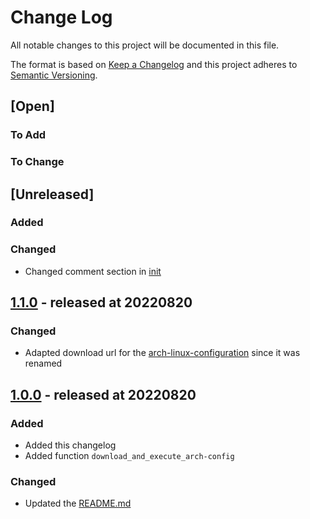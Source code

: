 # Change Log

All notable changes to this project will be documented in this file.

The format is based on [Keep a Changelog](http://keepachangelog.com/)
and this project adheres to [Semantic Versioning](http://semver.org/).

## [Open]

### To Add

### To Change

## [Unreleased]

### Added

### Changed

* Changed comment section in [init](init)

## [1.1.0](https://github.com/stevleibelt/arch-linux-live-cd-zfs-setup/tree/1.1.0) - released at 20220820

### Changed

* Adapted download url for the [arch-linux-configuration](https://github.com/stevleibelt/arch-linux-configuration) since it was renamed

## [1.0.0](https://github.com/stevleibelt/arch-linux-live-cd-zfs-setup/tree/1.0.0) - released at 20220820

### Added

* Added this changelog
* Added function `download_and_execute_arch-config`

### Changed

* Updated the [README.md](README.md)

